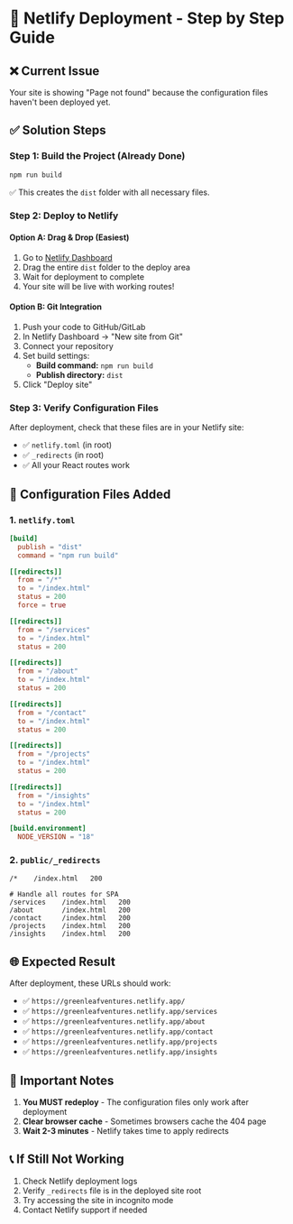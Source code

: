 # 🚀 Netlify Deployment - Step by Step Guide

## ❌ Current Issue
Your site is showing "Page not found" because the configuration files haven't been deployed yet.

## ✅ Solution Steps

### Step 1: Build the Project (Already Done)
```bash
npm run build
```
✅ This creates the `dist` folder with all necessary files.

### Step 2: Deploy to Netlify

#### Option A: Drag & Drop (Easiest)
1. Go to [Netlify Dashboard](https://app.netlify.com/)
2. Drag the entire `dist` folder to the deploy area
3. Wait for deployment to complete
4. Your site will be live with working routes!

#### Option B: Git Integration
1. Push your code to GitHub/GitLab
2. In Netlify Dashboard → "New site from Git"
3. Connect your repository
4. Set build settings:
   - **Build command:** `npm run build`
   - **Publish directory:** `dist`
5. Click "Deploy site"

### Step 3: Verify Configuration Files
After deployment, check that these files are in your Netlify site:
- ✅ `netlify.toml` (in root)
- ✅ `_redirects` (in root)
- ✅ All your React routes work

## 🔧 Configuration Files Added

### 1. `netlify.toml`
```toml
[build]
  publish = "dist"
  command = "npm run build"

[[redirects]]
  from = "/*"
  to = "/index.html"
  status = 200
  force = true

[[redirects]]
  from = "/services"
  to = "/index.html"
  status = 200

[[redirects]]
  from = "/about"
  to = "/index.html"
  status = 200

[[redirects]]
  from = "/contact"
  to = "/index.html"
  status = 200

[[redirects]]
  from = "/projects"
  to = "/index.html"
  status = 200

[[redirects]]
  from = "/insights"
  to = "/index.html"
  status = 200

[build.environment]
  NODE_VERSION = "18"
```

### 2. `public/_redirects`
```
/*    /index.html   200

# Handle all routes for SPA
/services    /index.html   200
/about       /index.html   200
/contact     /index.html   200
/projects    /index.html   200
/insights    /index.html   200
```

## 🌐 Expected Result
After deployment, these URLs should work:
- ✅ `https://greenleafventures.netlify.app/`
- ✅ `https://greenleafventures.netlify.app/services`
- ✅ `https://greenleafventures.netlify.app/about`
- ✅ `https://greenleafventures.netlify.app/contact`
- ✅ `https://greenleafventures.netlify.app/projects`
- ✅ `https://greenleafventures.netlify.app/insights`

## 🚨 Important Notes
1. **You MUST redeploy** - The configuration files only work after deployment
2. **Clear browser cache** - Sometimes browsers cache the 404 page
3. **Wait 2-3 minutes** - Netlify takes time to apply redirects

## 📞 If Still Not Working
1. Check Netlify deployment logs
2. Verify `_redirects` file is in the deployed site root
3. Try accessing the site in incognito mode
4. Contact Netlify support if needed
